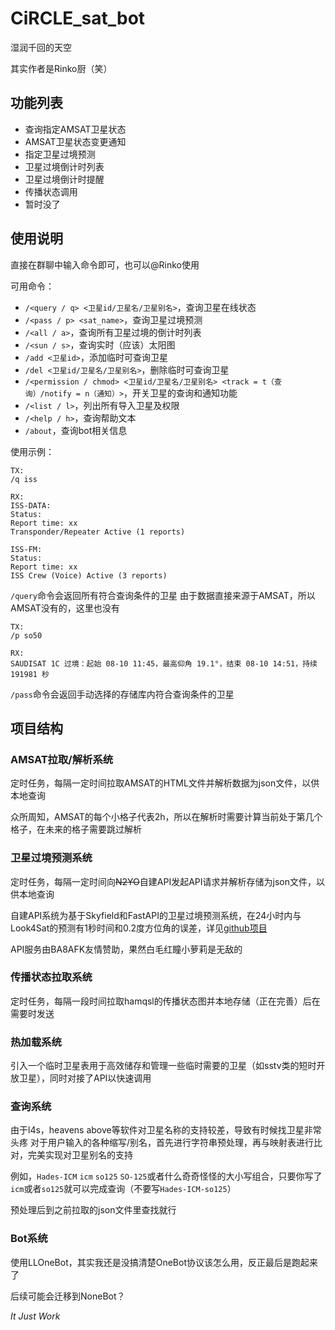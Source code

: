 # CiRCLE_sat_bot

湿润千回的天空

其实作者是Rinko厨（笑）

## 功能列表

 - 查询指定AMSAT卫星状态
 - AMSAT卫星状态变更通知
 - 指定卫星过境预测
 - 卫星过境倒计时列表
 - 卫星过境倒计时提醒
 - 传播状态调用
 - 暂时没了

## 使用说明

直接在群聊中输入命令即可，也可以@Rinko使用

可用命令：

 - `/<query / q> <卫星id/卫星名/卫星别名>`，查询卫星在线状态
 - `/<pass / p> <sat_name>`，查询卫星过境预测
 - `/<all / a>`，查询所有卫星过境的倒计时列表
 - `/<sun / s>`，查询实时（应该）太阳图
 - `/add <卫星id>`，添加临时可查询卫星
 - `/del <卫星id/卫星名/卫星别名>`，删除临时可查询卫星
 - `/<permission / chmod> <卫星id/卫星名/卫星别名> <track = t（查询）/notify = n（通知）>`，开关卫星的查询和通知功能
 - `/<list / l>`，列出所有导入卫星及权限
 - `/<help / h>`，查询帮助文本
 - `/about`，查询bot相关信息

使用示例：

``` text
TX:
/q iss

RX:
ISS-DATA:
Status:
Report time: xx
Transponder/Repeater Active (1 reports)

ISS-FM:
Status:
Report time: xx
ISS Crew (Voice) Active (3 reports)
```

`/query`命令会返回所有符合查询条件的卫星
由于数据直接来源于AMSAT，所以AMSAT没有的，这里也没有

``` text
TX:
/p so50

RX:
SAUDISAT 1C 过境：起始 08-10 11:45，最高仰角 19.1°，结束 08-10 14:51，持续 191981 秒
```

`/pass`命令会返回手动选择的存储库内符合查询条件的卫星

## 项目结构

### AMSAT拉取/解析系统

定时任务，每隔一定时间拉取AMSAT的HTML文件并解析数据为json文件，以供本地查询

众所周知，AMSAT的每个小格子代表2h，所以在解析时需要计算当前处于第几个格子，在未来的格子需要跳过解析

### 卫星过境预测系统

定时任务，每隔一定时间向~~N2YO~~自建API发起API请求并解析存储为json文件，以供本地查询

自建API系统为基于Skyfield和FastAPI的卫星过境预测系统，在24小时内与Look4Sat的预测有1秒时间和0.2度方位角的误差，详见[github项目](https://github.com/AwayFromBiscuits/SatPassPredictAPI)

API服务由BA8AFK友情赞助，果然白毛红瞳小萝莉是无敌的

### 传播状态拉取系统

定时任务，每隔一段时间拉取hamqsl的传播状态图并本地存储（正在完善）后在需要时发送

### 热加载系统
引入一个临时卫星表用于高效储存和管理一些临时需要的卫星（如sstv类的短时开放卫星），同时对接了API以快速调用

### 查询系统

由于l4s，heavens above等软件对卫星名称的支持较差，导致有时候找卫星非常头疼
对于用户输入的各种缩写/别名，首先进行字符串预处理，再与映射表进行比对，完美实现对卫星别名的支持

例如，`Hades-ICM` `icm` `so125` `SO-125`或者什么奇奇怪怪的大小写组合，只要你写了`icm`或者`so125`就可以完成查询（不要写`Hades-ICM-so125`）

预处理后到之前拉取的json文件里查找就行

### Bot系统

使用LLOneBot，其实我还是没搞清楚OneBot协议该怎么用，反正最后是跑起来了

后续可能会迁移到NoneBot？

_It Just Work_
